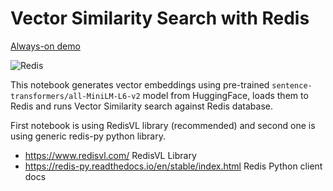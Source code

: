 # Vector Similarity Search with Redis

[Always-on demo](https://antonum-redis-vss-streamlit-streamlit-app-p4z5th.streamlit.app/)

![Redis](https://redis.io/wp-content/uploads/2024/04/Logotype.svg?auto=webp&quality=85,75&width=120)

This notebook generates vector embeddings using pre-trained `sentence-transformers/all-MiniLM-L6-v2` model from HuggingFace, loads them to Redis and runs Vector Similarity search against Redis database. 

First notebook is using RedisVL library (recommended) and second one is using generic redis-py python library.

- https://www.redisvl.com/ RedisVL Library
- https://redis-py.readthedocs.io/en/stable/index.html Redis Python client docs